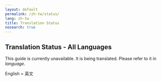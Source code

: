 ```yaml
---
layout: default
permalink: /zh-tw/status/
lang: zh-tw
title: Translation Status
nosearch: true
---
```


## Translation Status - All Languages


This guide is currently unavailable. It is being translated. Please refer to it in *language*. 

English = 英文
